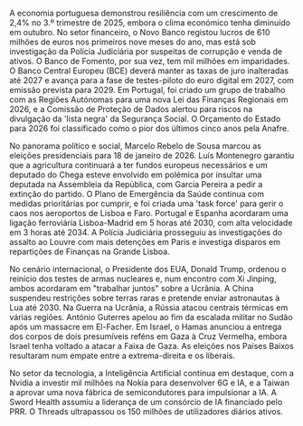  A economia portuguesa demonstrou resiliência com um crescimento de 2,4% no 3.º trimestre de 2025, embora o clima económico tenha diminuído em outubro. No setor financeiro, o Novo Banco registou lucros de 610 milhões de euros nos primeiros nove meses do ano, mas está sob investigação da Polícia Judiciária por suspeitas de corrupção e venda de ativos. O Banco de Fomento, por sua vez, tem mil milhões em imparidades. O Banco Central Europeu (BCE) deverá manter as taxas de juro inalteradas até 2027 e avança para a fase de testes-piloto do euro digital em 2027, com emissão prevista para 2029. Em Portugal, foi criado um grupo de trabalho com as Regiões Autónomas para uma nova Lei das Finanças Regionais em 2026, e a Comissão de Proteção de Dados alertou para riscos na divulgação da 'lista negra' da Segurança Social. O Orçamento do Estado para 2026 foi classificado como o pior dos últimos cinco anos pela Anafre.

No panorama político e social, Marcelo Rebelo de Sousa marcou as eleições presidenciais para 18 de janeiro de 2026. Luís Montenegro garantiu que a agricultura continuará a ter fundos europeus necessários e um deputado do Chega esteve envolvido em polémica por insultar uma deputada na Assembleia da República, com Garcia Pereira a pedir a extinção do partido. O Plano de Emergência da Saúde continua com medidas prioritárias por cumprir, e foi criada uma 'task force' para gerir o caos nos aeroportos de Lisboa e Faro. Portugal e Espanha acordaram uma ligação ferroviária Lisboa-Madrid em 5 horas até 2030, com alta velocidade em 3 horas até 2034. A Polícia Judiciária prosseguiu as investigações do assalto ao Louvre com mais detenções em Paris e investiga disparos em repartições de Finanças na Grande Lisboa.

No cenário internacional, o Presidente dos EUA, Donald Trump, ordenou o reinício dos testes de armas nucleares e, num encontro com Xi Jinping, ambos acordaram em "trabalhar juntos" sobre a Ucrânia. A China suspendeu restrições sobre terras raras e pretende enviar astronautas à Lua até 2030. Na Guerra na Ucrânia, a Rússia atacou centrais térmicas em várias regiões. António Guterres apelou ao fim da escalada militar no Sudão após um massacre em El-Facher. Em Israel, o Hamas anunciou a entrega dos corpos de dois presumíveis reféns em Gaza à Cruz Vermelha, embora Israel tenha voltado a atacar a Faixa de Gaza. As eleições nos Países Baixos resultaram num empate entre a extrema-direita e os liberais.

No setor da tecnologia, a Inteligência Artificial continua em destaque, com a Nvidia a investir mil milhões na Nokia para desenvolver 6G e IA, e a Taiwan a aprovar uma nova fábrica de semicondutores para impulsionar a IA. A Sword Health assumiu a liderança de um consórcio de IA financiado pelo PRR. O Threads ultrapassou os 150 milhões de utilizadores diários ativos.